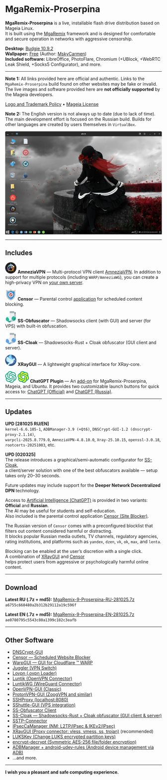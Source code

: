 # MgaRemix-Proserpina

**MgaRemix-Proserpina** is a live, installable flash drive distribution based on Mageia Linux.  
It is built using the [MgaRemix](https://github.com/AKotov-dev/MgaRemix-Tools) framework and is designed for comfortable and secure operation in networks with aggressive censorship.

**Desktop:** [Budgie 10.9.2](https://github.com/AKotov-dev/budgie-desktop-rpm)  
**Wallpaper:** [Free](https://getwallpapers.com/collection/goth-girl-wallpaper) (Author: [MskyCarmen](https://www.deviantart.com/mskycarmen))  
**Included software:** LibreOffice, PhotoFlare, Chromium (+UBlock, +WebRTC Leak Shield, +Socks5 Configurator), and more.  

---

**Note 1:** All links provided here are official and authentic. Links to the `MgaRemix-Proserpina` build found on other websites may be fake or invalid. The live images and software provided here are **not officially supported** by the Mageia developers.  

[Logo and Trademark Policy](https://wiki.mageia.org/en/Logo_and_trademark_policy) • [Mageia License](https://www.mageia.org/en/about/license/)

**Note 2:** The English version is not always up to date (due to lack of time). The main development effort is focused on the Russian build. Builds for other languages are created by users themselves in `VirtualBox`.

![](https://github.com/AKotov-dev/MgaRemix-Proserpina/blob/main/png/Proserpina-4.png)

---

## Includes

![](https://github.com/AKotov-dev/MgaRemix-Proserpina/blob/main/png/amneziavpn-36.png) **AmneziaVPN** — Multi-protocol VPN client [AmneziaVPN](https://github.com/AKotov-dev/AmneziaOnMageia). In addition to support for multiple protocols (including `WARP/AmneziaWG`), you can create a high-privacy VPN on [your own server](https://amnezia.org/en/starter-guide).

![](https://github.com/AKotov-dev/MgaRemix-Proserpina/blob/main/png/censor-36.png) **Censor** — Parental control [application](https://github.com/AKotov-dev/censor) for scheduled content blocking.

![](https://github.com/AKotov-dev/MgaRemix-Proserpina/blob/main/png/ss-obfuscator-client-36.png) **SS-Obfuscator** — Shadowsocks client (with GUI) and server (for VPS) with built-in obfuscation.

![](https://github.com/AKotov-dev/MgaRemix-Proserpina/blob/main/png/ss-cloak-client-36.png) **SS-Cloak** — Shadowsocks-Rust + Cloak obfuscator (GUI client and server).

![](https://github.com/AKotov-dev/MgaRemix-Proserpina/blob/main/png/xraygui-36.png) **XRayGUI** — A lightweight graphical interface for XRay-core.

![](https://github.com/AKotov-dev/MgaRemix-Proserpina/blob/main/png/chatgpt-plugin-36.png) ![](https://github.com/AKotov-dev/MgaRemix-Proserpina/blob/main/png/chatgpt-plugin-russia-36.png) **ChatGPT Plugin** — An [add-on](https://github.com/AKotov-dev/chatgpt-plugin) for MgaRemix-Proserpina, Mageia, and Ubuntu. It provides two customizable launch buttons for quick access to: [ChatGPT (Official)](https://chatgpt.com/) and [ChatGPT (Russia)](https://gpt-open.ru/).

---

## Updates

**UPD [281025 RU/EN]**  
`kernel-6.6.105-1`, `ADBManager-3.9 (+Qt6)`, `DNSCrypt-GUI-1.2 (dnscrypt-proxy-2.1.14)`,  
`warpcli-2025.8.779.0`, `AmneziaVPN-4.8.10.0`, `Xray-25.10.15`, `openssl-3.0.18`, `rootcerts-20251003`, etc.

**UPD [020325]**  
The release introduces a graphical/semi-automatic configurator for [SS-Cloak](https://github.com/AKotov-dev/SS-Cloak),  
a client/server solution with one of the best obfuscators available — setup takes only 20–30 seconds.  

Future updates may include support for the **Deeper Network Decentralized DPN** technology.  

Access to [Artificial Intelligence (ChatGPT)](https://github.com/AKotov-dev/chatgpt-plugin) is provided in two variants: **Official** and **Russian**.  
The AI may be useful for students and self-education.  
Also included is the parental control application [Censor (Site Blocker)](https://github.com/AKotov-dev/censor).  

The Russian version of `Censor` comes with a preconfigured blocklist that filters out content considered harmful or distracting.  
It blocks popular Russian media outlets, TV channels, regulatory agencies, rating institutions, and platforms such as `yandex`, `dzen`, `vk`, `ok`, `max`, and `lenta`.  

Blocking can be enabled at the user’s discretion with a single click.  
A combination of [XRayGUI](https://github.com/AKotov-dev/XRayGUI) and [Censor](https://github.com/AKotov-dev/censor)  
helps protect users from aggressive or psychologically harmful online content.

---

## Download

**Latest RU (.7z + md5):** [MgaRemix-9-Proserpina-RU-281025.7z](https://drive.google.com/drive/folders/174Cya1NIWOag4BRP0PYgXrT8Jtn1djym?usp=drive_link)  
`a6755c660480a2b312b29112a19c596f`  

**Latest EN (.7z + md5):** [MgaRemix-9-Proserpina-EN-281025.7z](https://drive.google.com/drive/folders/174Cya1NIWOag4BRP0PYgXrT8Jtn1djym?usp=drive_link)  
`ae0780795c5543c80a1399c182c3eafb`

---

## Other Software

+ [DNSCrypt-GUI](https://github.com/AKotov-dev/dnscrypt-gui)  
+ [Censor — Scheduled Website Blocker](https://github.com/AKotov-dev/censor)  
+ [WarpGUI — GUI for Cloudflare ™ WARP](https://github.com/AKotov-dev/warpgui)  
+ [Juggler (VPN Switch)](https://github.com/AKotov-dev/juggler)  
+ [Lovpn (.ovpn Loader)](https://github.com/AKotov-dev/lovpn)  
+ [Luntik (OpenVPN Connector)](https://github.com/AKotov-dev/luntikwg)  
+ [LuntikWG (WireGuard Connector)](https://github.com/AKotov-dev/luntikwg)  
+ [OpenVPN-GUI (Classic)](https://github.com/AKotov-dev/OpenVPN-GUI)  
+ [ProtonVPN-GUI (ZoogVPN and similar)](https://github.com/AKotov-dev/protonvpn-gui)  
+ [SSHProxy (localhost:8080)](https://github.com/AKotov-dev/SSHProxy)  
+ [SShuttle-GUI (VPS integration)](https://github.com/AKotov-dev/SShuttle-GUI)  
+ [SS-Obfuscator Client](https://github.com/AKotov-dev/SS-Obfuscator)  
+ [SS-Cloak — Shadowsocks-Rust + Cloak obfuscator (GUI client & server)](https://github.com/AKotov-dev/SS-Cloak)  
+ [SSTP-Connector](https://github.com/AKotov-dev/SSTP-Connector)  
+ [IPsecCaManager (NM: L2TP/IPsec & IKEv2/IPsec)](https://github.com/AKotov-dev/IPsecCaManager)  
+ [XRayGUI (Proxy connector: vless, vmess, ss, trojan)](https://github.com/AKotov-dev/XRayGUI) (recommended)  
+ [LUKSKey (Change LUKS encrypted partition keys)](https://github.com/AKotov-dev/LUKSKey)  
+ [encrypt-decrypt (Symmetric AES-256 file/folder encryption)](https://github.com/AKotov-dev/encrypt-decrypt)  
+ [ADBManager + android-udev-rules (Android device management via ADB)](https://github.com/AKotov-dev/adbmanager)  
+ …and more.

---

**I wish you a pleasant and safe computing experience.**
